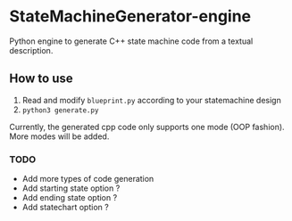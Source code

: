 # StateMachineGenerator-engine
Python engine to generate C++ state machine code from a textual description.

## How to use
1. Read and modify `blueprint.py` according to your statemachine design
2. `python3 generate.py`

Currently, the generated cpp code only supports one mode (OOP fashion). More modes will be added.

### TODO
- Add more types of code generation
- Add starting state option ?
- Add ending state option ?
- Add statechart option ?

